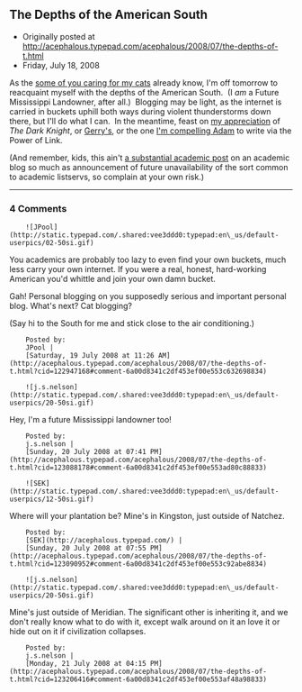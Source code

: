 ## The Depths of the American South

 * Originally posted at http://acephalous.typepad.com/acephalous/2008/07/the-depths-of-t.html
 * Friday, July 18, 2008



As the [some of you caring for my cats](http://tonguebutnodoor.net/) already know, I'm off tomorrow to reacquaint myself with the depths of the American South.  (I _am_ a Future Mississippi Landowner, after all.)  Blogging may be light, as the internet is carried in buckets uphill both ways during violent thunderstorms down there, but I'll do what I can.  In the meantime, feast on [my appreciation](http://acephalous.typepad.com/acephalous/2008/07/the-dark-knight.html) of _The Dark Knight_, or [Gerry's](http://gerrycanavan.blogspot.com/2008/07/dark-knight.html), or the one [I'm compelling Adam](http://www.adamkotsko.com/weblog/2008/07/friday-afternoon-confessional-hella.html) to write via the Power of Link.

(And remember, kids, this ain't [a substantial academic post](http://edgeofthewest.wordpress.com/2008/07/18/line-jumping-and-emotional-strategies/#comment-15312) on an academic blog so much as announcement of future unavailability of the sort common to academic listservs, so complain at your own risk.)

		

* * *

### 4 Comments 

		

                
[]()

	

		![JPool](http://static.typepad.com/.shared:vee3ddd0:typepad:en\_us/default-userpics/02-50si.gif)
	

	

		

You academics are probably too lazy to even find your own buckets, much less carry your own internet.  If you were a real, honest, hard-working American you'd whittle and join your own damn bucket.

Gah!  Personal blogging on you supposedly serious and important personal blog.  What's next?  Cat blogging?

(Say hi to the South for me and stick close to the air conditioning.)

	

		Posted by:
		JPool |
		[Saturday, 19 July 2008 at 11:26 AM](http://acephalous.typepad.com/acephalous/2008/07/the-depths-of-t.html?cid=122947168#comment-6a00d8341c2df453ef00e553c632698834)

[]()

	

		![j.s.nelson](http://static.typepad.com/.shared:vee3ddd0:typepad:en\_us/default-userpics/20-50si.gif)
	

	

		

Hey, I'm a future Mississippi landowner too!

	

		Posted by:
		j.s.nelson |
		[Sunday, 20 July 2008 at 07:41 PM](http://acephalous.typepad.com/acephalous/2008/07/the-depths-of-t.html?cid=123088178#comment-6a00d8341c2df453ef00e553ad80c88833)

[]()

	

		![SEK](http://static.typepad.com/.shared:vee3ddd0:typepad:en\_us/default-userpics/12-50si.gif)
	

	

		

Where will your plantation be?  Mine's in Kingston, just outside of Natchez.

	

		Posted by:
		[SEK](http://acephalous.typepad.com/) |
		[Sunday, 20 July 2008 at 07:55 PM](http://acephalous.typepad.com/acephalous/2008/07/the-depths-of-t.html?cid=123090952#comment-6a00d8341c2df453ef00e553c92abe8834)

[]()

	

		![j.s.nelson](http://static.typepad.com/.shared:vee3ddd0:typepad:en\_us/default-userpics/20-50si.gif)
	

	

		

Mine's just outside of Meridian.  The significant other is inheriting it, and we don't really know what to do with it, except walk around on it an love it or hide out on it if civilization collapses.

	

		Posted by:
		j.s.nelson |
		[Monday, 21 July 2008 at 04:15 PM](http://acephalous.typepad.com/acephalous/2008/07/the-depths-of-t.html?cid=123206416#comment-6a00d8341c2df453ef00e553af48a98833)

		

        